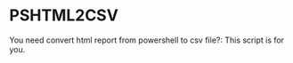 PSHTML2CSV
==========

You need convert html report from powershell to csv file?: This script is for you.
